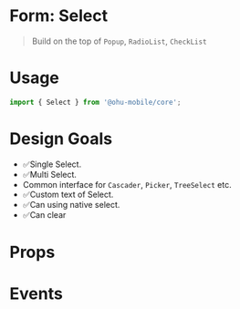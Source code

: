 # Form: Select

> Build on the top of `Popup`, `RadioList`, `CheckList`

# Usage

```js
import { Select } from '@ohu-mobile/core';
```

# Design Goals

+ ✅Single Select.
+ ✅Multi Select.
+ Common interface for `Cascader`, `Picker`, `TreeSelect` etc.
+ ✅Custom text of Select.
+ ✅Can using native select.
+ ✅Can clear

# Props

# Events
